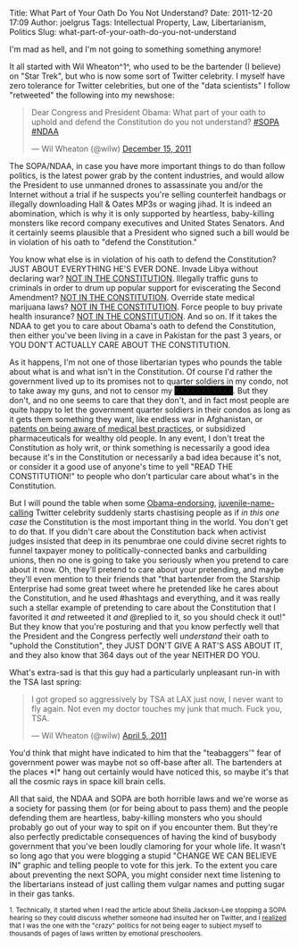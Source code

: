 Title: What Part of Your Oath Do You Not Understand?
Date: 2011-12-20 17:09
Author: joelgrus
Tags: Intellectual Property, Law, Libertarianism, Politics
Slug: what-part-of-your-oath-do-you-not-understand

I'm mad as hell, and I'm not going to something something anymore!

It all started with Wil Wheaton^1^, who used to be the bartender (I
believe) on "Star Trek", but who is now some sort of Twitter celebrity.
I myself have zero tolerance for Twitter celebrities, but one of the
"data scientists" I follow "retweeted" the following into my newshose:

> Dear Congress and President Obama: What part of your oath to uphold
> and defend the Constitution do you not understand?
> [\#SOPA](https://twitter.com/search/%2523SOPA)
> [\#NDAA](https://twitter.com/search/%2523NDAA)
>
> — Wil Wheaton (@wilw) [December 15,
> 2011](https://twitter.com/wilw/status/147170170069196801)

<p>
<script src="//platform.twitter.com/widgets.js" charset="utf-8"></script>
</p>
The SOPA/NDAA, in case you have more important things to do than follow
politics, is the latest power grab by the content industries, and would
allow the President to use unmanned drones to assassinate you and/or the
Internet without a trial if he suspects you're selling counterfeit
handbags or illegally downloading Hall & Oates MP3s or waging jihad. It
is indeed an abomination, which is why it is only supported by
heartless, baby-killing monsters like record company executives and
United States Senators. And it certainly seems plausible that a
President who signed such a bill would be in violation of his oath to
"defend the Constitution."

You know what else is in violation of his oath to defend the
Constitution? JUST ABOUT EVERYTHING HE'S EVER DONE. Invade Libya without
declaring war? [NOT IN THE
CONSTITUTION](http://www.cbsnews.com/8301-503544_162-20045927-503544.html).
Illegally traffic guns to criminals in order to drum up popular support
for eviscerating the Second Amendment? [NOT IN THE
CONSTITUTION](http://www.cbsnews.com/8301-31727_162-57338546-10391695/documents-atf-used-fast-and-furious-to-make-the-case-for-gun-regulations/).
Override state medical marijuana laws? [NOT IN THE
CONSTITUTION](http://blog.norml.org/2011/11/07/norml-attorneys-file-multiple-constitutional-challenges-to-federal-medical-marijuana-crackdown/).
Force people to buy private health insurance? [NOT IN THE
CONSTITUTION](http://www.detnews.com/article/20111129/MIVIEW/111290378/Obamacare-s-Constitutional-malpractice).
And so on. If it takes the NDAA to get you to care about Obama's oath to
defend the Constitution, then either you've been living in a cave in
Pakistan for the past 3 years, or YOU DON'T ACTUALLY CARE ABOUT THE
CONSTITUTION.

As it happens, I'm not one of those libertarian types who pounds the
table about what is and what isn't in the Constitution. Of course I'd
rather the government lived up to its promises not to quarter soldiers
in my condo, not to take away my guns, and not to censor my <span
style="background-color: rgb(0,0,0);">XXXXXXXXXXX</span>. But they
don't, and no one seems to care that they don't, and in fact most people
are quite happy to let the government quarter soldiers in their condos
as long as it gets them something they want, like endless war in
Afghanistan, or [patents on being aware of medical best
practices](http://arstechnica.com/tech-policy/news/2011/12/oblivious-supreme-court-poised-to-legalize-medical-patents.ars),
or subsidized pharmaceuticals for wealthy old people. In any event, I
don't treat the Constitution as holy writ, or think something is
necessarily a good idea because it's in the Constitution or necessarily
a bad idea because it's not, or consider it a good use of anyone's time
to yell "READ THE CONSTITUTION!" to people who don't particular care
about what's in the Constitution.

But I will pound the table when some
[Obama-endorsing](http://wilwheaton.typepad.com/wwdnbackup/2008/01/not-that-my-end.html),
[juvenile-name-calling](http://wilwheaton.tumblr.com/post/5405710710/teabaggers-new-constitutional-amendment-give-states)
Twitter celebrity suddenly starts chastising people as if *in this one
case* the Constitution is the most important thing in the world. You
don't get to do that. If you didn't care about the Constitution back
when activist judges insisted that deep in its penumbrae one could
divine secret rights to funnel taxpayer money to politically-connected
banks and carbuilding unions, then no one is going to take you seriously
when you pretend to care about it now. Oh, they'll pretend to care about
your pretending, and maybe they'll even mention to their friends that
"that bartender from the Starship Enterprise had some great tweet where
he pretended like he cares about the Constitution, and he used
\#hashtags and everything, and it was really such a stellar example of
pretending to care about the Constitution that I favorited it *and*
retweeted it *and* @replied to it, so you should check it out!" But they
know that you're posturing and that you know perfectly well that the
President and the Congress perfectly well *understand* their oath to
"uphold the Constitution", they JUST DON'T GIVE A RAT'S ASS ABOUT IT,
and they also know that 364 days out of the year NEITHER DO YOU.

What's extra-sad is that this guy had a particularly unpleasant run-in
with the TSA last spring:

> I got groped so aggressively by TSA at LAX just now, I never want to
> fly again. Not even my doctor touches my junk that much. Fuck you,
> TSA.
>
> — Wil Wheaton (@wilw) [April 5,
> 2011](https://twitter.com/wilw/status/55321396087242752)

<p>
<script src="//platform.twitter.com/widgets.js" charset="utf-8"></script>
</p>
You'd think that might have indicated to him that the "teabaggers'" fear
of government power was maybe not so off-base after all. The bartenders
at the places *I* hang out certainly would have noticed this, so maybe
it's that all the cosmic rays in space kill brain cells.

All that said, the NDAA and SOPA are both horrible laws and we're worse
as a society for passing them (or for being about to pass them) and the
people defending them are heartless, baby-killing monsters who you
should probably go out of your way to spit on if you encounter them. But
they're also perfectly predictable consequences of having the kind of
busybody government that you've been loudly clamoring for your whole
life. It wasn't so long ago that you were blogging a stupid "CHANGE WE
CAN BELIEVE IN" graphic and telling people to vote for this jerk. To the
extent you care about preventing the next SOPA, you might consider next
time listening to the libertarians instead of just calling them vulgar
names and putting sugar in their gas tanks.

<small>1. Technically, it started when I read the article about Sheila
Jackson-Lee stopping a SOPA hearing so they could discuss whether
someone had insulted her on Twitter, and I
[realized](https://www.facebook.com/joel.grus/posts/263520840367798)
that I was the one with the "crazy" politics for not being eager to
subject myself to thousands of pages of laws written by emotional
preschoolers.</small>
